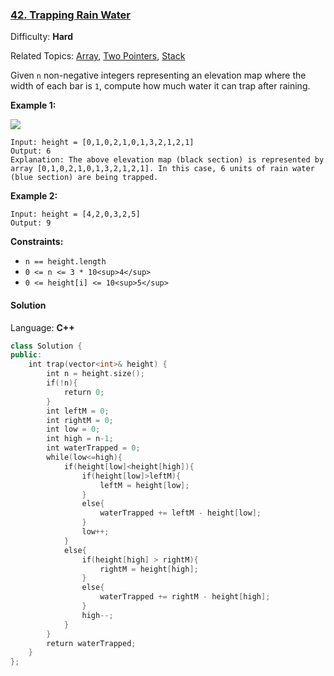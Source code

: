 ### [42\. Trapping Rain Water](https://leetcode.com/problems/trapping-rain-water/)

Difficulty: **Hard**

Related Topics: [Array](https://leetcode.com/tag/array/), [Two Pointers](https://leetcode.com/tag/two-pointers/), [Stack](https://leetcode.com/tag/stack/)

Given `n` non-negative integers representing an elevation map where the width of each bar is `1`, compute how much water it can trap after raining.

**Example 1:**

![](https://assets.leetcode.com/uploads/2018/10/22/rainwatertrap.png)

```
Input: height = [0,1,0,2,1,0,1,3,2,1,2,1]
Output: 6
Explanation: The above elevation map (black section) is represented by array [0,1,0,2,1,0,1,3,2,1,2,1]. In this case, 6 units of rain water (blue section) are being trapped.
```

**Example 2:**

```
Input: height = [4,2,0,3,2,5]
Output: 9
```

**Constraints:**

- `n == height.length`
- `0 <= n <= 3 * 10<sup>4</sup>`
- `0 <= height[i] <= 10<sup>5</sup>`

#### Solution

Language: **C++**

```c++
class Solution {
public:
    int trap(vector<int>& height) {
        int n = height.size();
        if(!n){
            return 0;
        }
        int leftM = 0;
        int rightM = 0;
        int low = 0;
        int high = n-1;
        int waterTrapped = 0;
        while(low<=high){
            if(height[low]<height[high]){
                if(height[low]>leftM){
                    leftM = height[low];
                }
                else{
                    waterTrapped += leftM - height[low];
                }
                low++;
            }
            else{
                if(height[high] > rightM){
                    rightM = height[high];
                }
                else{
                    waterTrapped += rightM - height[high];
                }
                high--;
            }
        }
        return waterTrapped;
    }
};
```
